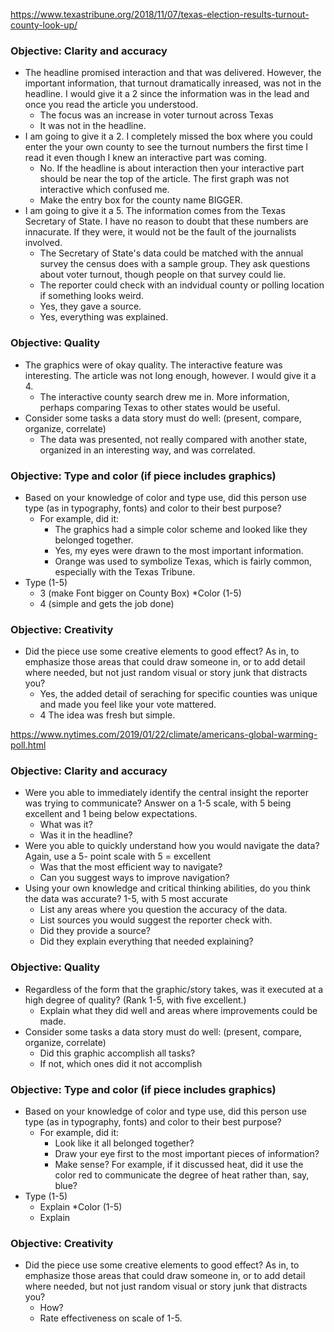 


https://www.texastribune.org/2018/11/07/texas-election-results-turnout-county-look-up/


### Objective: Clarity and accuracy

* The headline promised interaction and that was delivered. However, the important information, that turnout dramatically inreased, was not in the headline. I would give it a 2 since the information was in the lead and once you read the article you understood. 
   * The focus was an increase in voter turnout across Texas
   * It was not in the headline. 
* I am going to give it a 2. I completely missed the box where you could enter the your own county to see the turnout numbers the first time I read it even though I knew an interactive part was coming. 
   * No. If the headline is about interaction then your interactive part should be near the top of the article. The first graph was not interactive which confused me. 
   * Make the entry box for the county name BIGGER.
* I am going to give it a 5. The information comes from the Texas Secretary of State. I have no reason to doubt that these numbers are innacurate. If they were, it would not be the fault of the journalists involved. 
   * The Secretary of State's data could be matched with the annual survey the census does with a sample group. They ask questions about voter turnout, though people on that survey could lie. 
   * The reporter could check with an indvidual county or polling location if something looks weird.
   * Yes, they gave a source.
   * Yes, everything was explained. 

### Objective: Quality

* The graphics were of okay quality. The interactive feature was interesting. The article was not long enough, however. I would give it a 4. 
   * The interactive county search drew me in. More information, perhaps comparing Texas to other states would be useful. 
* Consider some tasks a data story must do well: (present, compare, organize, correlate)
   * The data was presented, not really compared with another state, organized in an interesting way, and was correlated. 


### Objective: Type and color (if piece includes graphics)

* Based on your knowledge of color and type use, did this person use type (as in typography, fonts) and color to their best purpose?
   * For example, did it: 
       * The graphics had a simple color scheme and looked like they belonged together. 
       * Yes, my eyes were drawn to the most important information. 
       * Orange was used to symbolize Texas, which is fairly common, especially with the Texas Tribune.
* Type (1-5)
   * 3 (make Font bigger on County Box)
*Color (1-5)
   * 4 (simple and gets the job done) 
   
### Objective: Creativity

* Did the piece use some creative elements to good effect? As in, to emphasize those areas that could draw someone in, or to add detail where needed, but not just random visual or story junk that distracts you?
   * Yes, the added detail of seraching for specific counties was unique and made you feel like your vote mattered. 
   * 4 The idea was fresh but simple. 
   

https://www.nytimes.com/2019/01/22/climate/americans-global-warming-poll.html


### Objective: Clarity and accuracy

* Were you able to immediately identify the central insight the reporter was trying to communicate? Answer on a 1-5 scale, with 5 being excellent and 1 being below expectations. 
   * What was it?
   * Was it in the headline?
* Were you able to quickly understand how you would navigate the data? Again, use a 5- point scale with 5 = excellent
   * Was that the most efficient way to navigate? 
   * Can you suggest ways to improve navigation?
* Using your own knowledge and critical thinking abilities, do you think the data was accurate? 1-5, with 5 most accurate
   * List any areas where you question the accuracy of the data.
   * List sources you would suggest the reporter check with. 
   * Did they provide a source?
   * Did they explain everything that needed explaining?

### Objective: Quality

* Regardless of the form that the graphic/story takes, was it executed at a high degree of quality? (Rank 1-5, with five excellent.)
   * Explain what they did well and areas where improvements could be made. 
* Consider some tasks a data story must do well: (present, compare, organize, correlate)
   * Did this graphic accomplish all tasks?
   * If not, which ones did it not accomplish

### Objective: Type and color (if piece includes graphics)

* Based on your knowledge of color and type use, did this person use type (as in typography, fonts) and color to their best purpose?
   * For example, did it: 
       * Look like it all belonged together?
       * Draw your eye first to the most important pieces of information?
       * Make sense? For example, if it discussed heat, did it use the color red to communicate the degree of heat rather than, say, blue?
* Type (1-5)
   * Explain
*Color (1-5)
   * Explain
   
### Objective: Creativity

* Did the piece use some creative elements to good effect? As in, to emphasize those areas that could draw someone in, or to add detail where needed, but not just random visual or story junk that distracts you?
   * How?
   * Rate effectiveness on scale of 1-5. 
